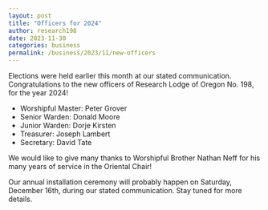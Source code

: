 ```yaml
---
layout: post
title: "Officers for 2024"
author: research198
date: 2023-11-30
categories: business
permalink: /business/2023/11/new-officers
---
```


Elections were held earlier this month at our stated communication. Congratulations to the new officers of Research Lodge of Oregon No.&nbsp;198, for the year 2024!

<!--more-->

- Worshipful Master: Peter Grover
- Senior Warden: Donald Moore
- Junior Warden: Dorje Kirsten
- Treasurer: Joseph Lambert
- Secretary: David Tate

We would like to give many thanks to Worshipful Brother Nathan Neff
for his many years of service in the Oriental Chair!

Our annual installation ceremony will probably happen on Saturday,
December 16th, during our stated communication. Stay tuned for more
details.
